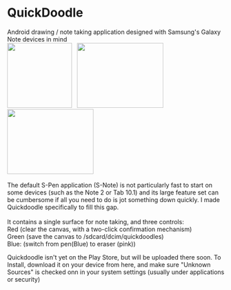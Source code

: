 QuickDoodle
===========

Android drawing / note taking application designed with Samsung's Galaxy Note devices in mind<br>
<img src="http://andrewpinion.com/img/qdsmall.png"  height=150>&nbsp;&nbsp;
<a href="http://andrewpinion.com/img/qdoodle2.jpg"><img src="http://andrewpinion.com/img/qdoodle2.jpg" width=200 height=150></a>
<a href="http://andrewpinion.com/img/qdoodle11.jpg"><img src="http://andrewpinion.com/img/qdoodle1.jpg" width=200 height=150></a>
<br><br>
The default S-Pen application (S-Note) is not particularly fast to start on some devices (such as the Note 2 or Tab 10.1) and its large feature set can be cumbersome if all you need to do is jot something down quickly. I made Quickdoodle specifically to fill this gap.<br><br>
It contains a single surface for note taking, and three controls:<br>
Red (clear the canvas, with a two-click confirmation mechanism)<br>
Green (save the canvas to /sdcard/dcim/quickdoodles)<br>
Blue: (switch from pen(Blue) to eraser (pink))<br>

Quickdoodle isn't yet on the Play Store, but will be uploaded there soon. To Install, download it on your device from here, and make sure "Unknown Sources" is checked onn in your system settings (usually under applications or security)
